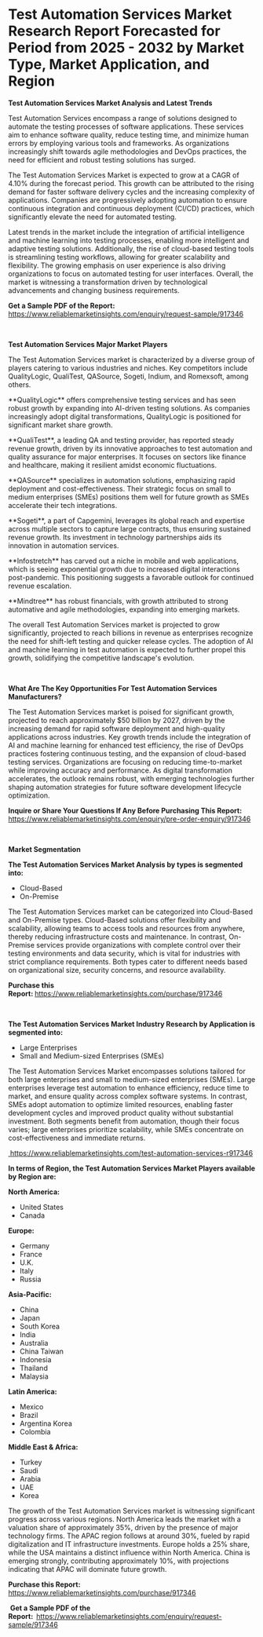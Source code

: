 <p><h1>Test Automation Services Market Research Report Forecasted for Period from 2025 -  2032 by Market Type, Market Application, and Region</h1></p><p><strong>Test Automation Services Market Analysis and Latest Trends</strong></p>
<p><p>Test Automation Services encompass a range of solutions designed to automate the testing processes of software applications. These services aim to enhance software quality, reduce testing time, and minimize human errors by employing various tools and frameworks. As organizations increasingly shift towards agile methodologies and DevOps practices, the need for efficient and robust testing solutions has surged.</p><p>The Test Automation Services Market is expected to grow at a CAGR of 4.10% during the forecast period. This growth can be attributed to the rising demand for faster software delivery cycles and the increasing complexity of applications. Companies are progressively adopting automation to ensure continuous integration and continuous deployment (CI/CD) practices, which significantly elevate the need for automated testing.</p><p>Latest trends in the market include the integration of artificial intelligence and machine learning into testing processes, enabling more intelligent and adaptive testing solutions. Additionally, the rise of cloud-based testing tools is streamlining testing workflows, allowing for greater scalability and flexibility. The growing emphasis on user experience is also driving organizations to focus on automated testing for user interfaces. Overall, the market is witnessing a transformation driven by technological advancements and changing business requirements.</p></p>
<p><strong>Get a Sample PDF of the Report:&nbsp;</strong> <a href="https://www.reliablemarketinsights.com/enquiry/request-sample/917346?utm_campaign=3638&utm_medium=2&utm_source=Github&utm_content=ia&utm_term=16042025&utm_id=test-automation-services">https://www.reliablemarketinsights.com/enquiry/request-sample/917346</a></p>
<p>&nbsp;</p>
<p><strong>Test Automation Services Major Market Players</strong></p>
<p><p>The Test Automation Services market is characterized by a diverse group of players catering to various industries and niches. Key competitors include QualityLogic, QualiTest, QASource, Sogeti, Indium, and Romexsoft, among others. </p><p>**QualityLogic** offers comprehensive testing services and has seen robust growth by expanding into AI-driven testing solutions. As companies increasingly adopt digital transformations, QualityLogic is positioned for significant market share growth.</p><p>**QualiTest**, a leading QA and testing provider, has reported steady revenue growth, driven by its innovative approaches to test automation and quality assurance for major enterprises. It focuses on sectors like finance and healthcare, making it resilient amidst economic fluctuations.</p><p>**QASource** specializes in automation solutions, emphasizing rapid deployment and cost-effectiveness. Their strategic focus on small to medium enterprises (SMEs) positions them well for future growth as SMEs accelerate their tech integrations.</p><p>**Sogeti**, a part of Capgemini, leverages its global reach and expertise across multiple sectors to capture large contracts, thus ensuring sustained revenue growth. Its investment in technology partnerships aids its innovation in automation services.</p><p>**Infostretch** has carved out a niche in mobile and web applications, which is seeing exponential growth due to increased digital interactions post-pandemic. This positioning suggests a favorable outlook for continued revenue escalation.</p><p>**Mindtree** has robust financials, with growth attributed to strong automative and agile methodologies, expanding into emerging markets.</p><p>The overall Test Automation Services market is projected to grow significantly, projected to reach billions in revenue as enterprises recognize the need for shift-left testing and quicker release cycles. The adoption of AI and machine learning in test automation is expected to further propel this growth, solidifying the competitive landscape's evolution.</p></p>
<p>&nbsp;</p>
<p><strong>What Are The Key Opportunities For Test Automation Services Manufacturers?</strong></p>
<p><p>The Test Automation Services market is poised for significant growth, projected to reach approximately $50 billion by 2027, driven by the increasing demand for rapid software deployment and high-quality applications across industries. Key growth trends include the integration of AI and machine learning for enhanced test efficiency, the rise of DevOps practices fostering continuous testing, and the expansion of cloud-based testing services. Organizations are focusing on reducing time-to-market while improving accuracy and performance. As digital transformation accelerates, the outlook remains robust, with emerging technologies further shaping automation strategies for future software development lifecycle optimization.</p></p>
<p><strong>Inquire or Share Your Questions If Any Before Purchasing This Report:</strong> <a href="https://www.reliablemarketinsights.com/enquiry/pre-order-enquiry/917346?utm_campaign=3638&utm_medium=2&utm_source=Github&utm_content=ia&utm_term=16042025&utm_id=test-automation-services">https://www.reliablemarketinsights.com/enquiry/pre-order-enquiry/917346</a></p>
<p>&nbsp;</p>
<p><strong>Market Segmentation</strong></p>
<p><strong>The Test Automation Services Market Analysis by types is segmented into:</strong></p>
<p><ul><li>Cloud-Based</li><li>On-Premise</li></ul></p>
<p><p>The Test Automation Services market can be categorized into Cloud-Based and On-Premise types. Cloud-Based solutions offer flexibility and scalability, allowing teams to access tools and resources from anywhere, thereby reducing infrastructure costs and maintenance. In contrast, On-Premise services provide organizations with complete control over their testing environments and data security, which is vital for industries with strict compliance requirements. Both types cater to different needs based on organizational size, security concerns, and resource availability.</p></p>
<p><strong>Purchase this Report:&nbsp;</strong><a href="https://www.reliablemarketinsights.com/purchase/917346?utm_campaign=3638&utm_medium=2&utm_source=Github&utm_content=ia&utm_term=16042025&utm_id=test-automation-services">https://www.reliablemarketinsights.com/purchase/917346</a></p>
<p>&nbsp;</p>
<p><strong>The Test Automation Services Market Industry Research by Application is segmented into:</strong></p>
<p><ul><li>Large Enterprises</li><li>Small and Medium-sized Enterprises (SMEs)</li></ul></p>
<p><p>The Test Automation Services Market encompasses solutions tailored for both large enterprises and small to medium-sized enterprises (SMEs). Large enterprises leverage test automation to enhance efficiency, reduce time to market, and ensure quality across complex software systems. In contrast, SMEs adopt automation to optimize limited resources, enabling faster development cycles and improved product quality without substantial investment. Both segments benefit from automation, though their focus varies; large enterprises prioritize scalability, while SMEs concentrate on cost-effectiveness and immediate returns.</p></p>
<p><a href="https://www.reliablemarketinsights.com/test-automation-services-r917346?utm_campaign=3638&utm_medium=2&utm_source=Github&utm_content=ia&utm_term=16042025&utm_id=test-automation-services">&nbsp;https://www.reliablemarketinsights.com/test-automation-services-r917346</a></p>
<p><strong>In terms of Region, the Test Automation Services Market Players available by Region are:</strong></p>
<p>
    <p> <strong> North America: </strong>
        <ul>
            <li>United States</li>
            <li>Canada</li>
        </ul>
        </p> 
    <p> <strong> Europe: </strong>
        <ul>
            <li>Germany</li>
            <li>France</li>
            <li>U.K.</li>
            <li>Italy</li>
            <li>Russia</li>
        </ul>
        </p> 
    <p> <strong> Asia-Pacific: </strong>
        <ul>
            <li>China</li>
            <li>Japan</li>
            <li>South Korea</li>
            <li>India</li>
            <li>Australia</li>
            <li>China Taiwan</li>
            <li>Indonesia</li>
            <li>Thailand</li>
            <li>Malaysia</li>
        </ul>
        </p> 
    <p> <strong> Latin America: </strong>
        <ul>
            <li>Mexico</li>
            <li>Brazil</li>
            <li>Argentina Korea</li>
            <li>Colombia</li>
        </ul>
        </p> 
    <p> <strong> Middle East & Africa: </strong>
        <ul>
            <li>Turkey</li>
            <li>Saudi</li>
            <li>Arabia</li>
            <li>UAE</li>
            <li>Korea</li>
        </ul>
    </p>
    </p>
<p><p>The growth of the Test Automation Services market is witnessing significant progress across various regions. North America leads the market with a valuation share of approximately 35%, driven by the presence of major technology firms. The APAC region follows at around 30%, fueled by rapid digitalization and IT infrastructure investments. Europe holds a 25% share, while the USA maintains a distinct influence within North America. China is emerging strongly, contributing approximately 10%, with projections indicating that APAC will dominate future growth.</p></p>
<p><strong>Purchase this Report: </strong><a href="https://www.reliablemarketinsights.com/purchase/917346?utm_campaign=3638&utm_medium=2&utm_source=Github&utm_content=ia&utm_term=16042025&utm_id=test-automation-services">https://www.reliablemarketinsights.com/purchase/917346</a></p>
<p>&nbsp;<strong>Get a Sample PDF of the Report:&nbsp;&nbsp;</strong><a href="https://www.reliablemarketinsights.com/enquiry/request-sample/917346?utm_campaign=3638&utm_medium=2&utm_source=Github&utm_content=ia&utm_term=16042025&utm_id=test-automation-services">https://www.reliablemarketinsights.com/enquiry/request-sample/917346</a></p>
<p><strong></strong></p>
<p><p></p><p></p><p></p></p>